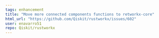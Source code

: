 ```yaml
---
tags: enhancement
title: "Move more connected components functions to retworkx-core"
html_url: "https://github.com/Qiskit/rustworkx/issues/602"
user: enavarro51
repo: Qiskit/rustworkx
---
```


